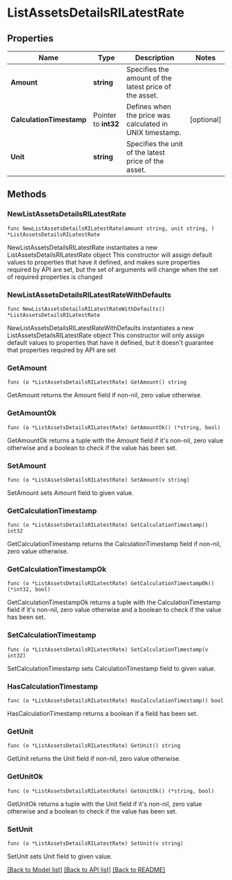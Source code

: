 # ListAssetsDetailsRILatestRate

## Properties

Name | Type | Description | Notes
------------ | ------------- | ------------- | -------------
**Amount** | **string** | Specifies the amount of the latest price of the asset. | 
**CalculationTimestamp** | Pointer to **int32** | Defines when the price was calculated in UNIX timestamp. | [optional] 
**Unit** | **string** | Specifies the unit of the latest price of the asset. | 

## Methods

### NewListAssetsDetailsRILatestRate

`func NewListAssetsDetailsRILatestRate(amount string, unit string, ) *ListAssetsDetailsRILatestRate`

NewListAssetsDetailsRILatestRate instantiates a new ListAssetsDetailsRILatestRate object
This constructor will assign default values to properties that have it defined,
and makes sure properties required by API are set, but the set of arguments
will change when the set of required properties is changed

### NewListAssetsDetailsRILatestRateWithDefaults

`func NewListAssetsDetailsRILatestRateWithDefaults() *ListAssetsDetailsRILatestRate`

NewListAssetsDetailsRILatestRateWithDefaults instantiates a new ListAssetsDetailsRILatestRate object
This constructor will only assign default values to properties that have it defined,
but it doesn't guarantee that properties required by API are set

### GetAmount

`func (o *ListAssetsDetailsRILatestRate) GetAmount() string`

GetAmount returns the Amount field if non-nil, zero value otherwise.

### GetAmountOk

`func (o *ListAssetsDetailsRILatestRate) GetAmountOk() (*string, bool)`

GetAmountOk returns a tuple with the Amount field if it's non-nil, zero value otherwise
and a boolean to check if the value has been set.

### SetAmount

`func (o *ListAssetsDetailsRILatestRate) SetAmount(v string)`

SetAmount sets Amount field to given value.


### GetCalculationTimestamp

`func (o *ListAssetsDetailsRILatestRate) GetCalculationTimestamp() int32`

GetCalculationTimestamp returns the CalculationTimestamp field if non-nil, zero value otherwise.

### GetCalculationTimestampOk

`func (o *ListAssetsDetailsRILatestRate) GetCalculationTimestampOk() (*int32, bool)`

GetCalculationTimestampOk returns a tuple with the CalculationTimestamp field if it's non-nil, zero value otherwise
and a boolean to check if the value has been set.

### SetCalculationTimestamp

`func (o *ListAssetsDetailsRILatestRate) SetCalculationTimestamp(v int32)`

SetCalculationTimestamp sets CalculationTimestamp field to given value.

### HasCalculationTimestamp

`func (o *ListAssetsDetailsRILatestRate) HasCalculationTimestamp() bool`

HasCalculationTimestamp returns a boolean if a field has been set.

### GetUnit

`func (o *ListAssetsDetailsRILatestRate) GetUnit() string`

GetUnit returns the Unit field if non-nil, zero value otherwise.

### GetUnitOk

`func (o *ListAssetsDetailsRILatestRate) GetUnitOk() (*string, bool)`

GetUnitOk returns a tuple with the Unit field if it's non-nil, zero value otherwise
and a boolean to check if the value has been set.

### SetUnit

`func (o *ListAssetsDetailsRILatestRate) SetUnit(v string)`

SetUnit sets Unit field to given value.



[[Back to Model list]](../README.md#documentation-for-models) [[Back to API list]](../README.md#documentation-for-api-endpoints) [[Back to README]](../README.md)


